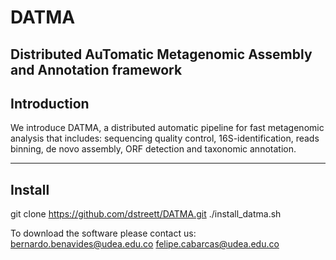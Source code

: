 # DATMA
Distributed AuTomatic Metagenomic Assembly and Annotation framework
---------------------------------------------------------------
Introduction
---------------------------------------------------------------
We introduce DATMA, a distributed automatic pipeline for fast metagenomic analysis that includes: sequencing quality control, 16S-identification, reads binning, de novo assembly, ORF detection and taxonomic annotation.

---------------------------------------------------------------
Install
---------------------------------------------------------------
git clone https://github.com/dstreett/DATMA.git
./install_datma.sh

To download the software please contact us:
bernardo.benavides@udea.edu.co
felipe.cabarcas@udea.edu.co
